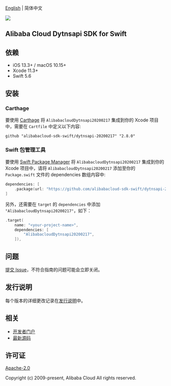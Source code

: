 [English](README.md) | 简体中文

![](https://aliyunsdk-pages.alicdn.com/icons/AlibabaCloud.svg)

## Alibaba Cloud Dytnsapi SDK for Swift

## 依赖

- iOS 13.3+ / macOS 10.15+
- Xcode 11.3+
- Swift 5.6

## 安装

### Carthage

要使用 [Carthage](https://github.com/Carthage/Carthage) 将 `AlibabacloudDytnsapi20200217` 集成到你的 Xcode 项目中，需要在 `Cartfile` 中定义以下内容:

```ogdl
github "alibabacloud-sdk-swift/dytnsapi-20200217" "2.8.0"
```

### Swift 包管理工具

要使用 [Swift Package Manager](https://swift.org/package-manager/) 将 `AlibabacloudDytnsapi20200217` 集成到你的 Xcode 项目中，请将 `AlibabacloudDytnsapi20200217` 添加至你的 `Package.swift` 文件的 dependencies 数组内容中:

```swift
dependencies: [
    .package(url: "https://github.com/alibabacloud-sdk-swift/dytnsapi-20200217.git", from: "2.8.0")
]
```

另外，还需要在 `target` 的 `dependencies` 中添加 `"AlibabacloudDytnsapi20200217"`，如下：

```swift
.target(
    name: "<your-project-name>",
    dependencies: [
        "AlibabacloudDytnsapi20200217",
    ]),
```

## 问题

[提交 Issue](https://github.com/alibabacloud-sdk-swift/dytnsapi-20200217/issues/new)，不符合指南的问题可能会立即关闭。

## 发行说明

每个版本的详细更改记录在[发行说明](./ChangeLog.txt)中。

## 相关

* [开发者门户](https://next.api.aliyun.com/home)
* [最新源码](https://github.com/alibabacloud-sdk-swift/dytnsapi-20200217)

## 许可证

[Apache-2.0](http://www.apache.org/licenses/LICENSE-2.0)

Copyright (c) 2009-present, Alibaba Cloud All rights reserved.
